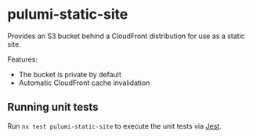 # pulumi-static-site

Provides an S3 bucket behind a CloudFront distribution for use as a static site.

Features:

- The bucket is private by default
- Automatic CloudFront cache invalidation

## Running unit tests

Run `nx test pulumi-static-site` to execute the unit tests via [Jest](https://jestjs.io).
